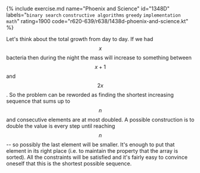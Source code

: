 {% include exercise.md name="Phoenix and Science" id="1348D" labels="`binary search` `constructive algorithms` `greedy` `implementation` `math`" rating=1900 code="r620-639/r638/1438d-phoenix-and-science.kt" %}

Let's think about the total growth from day to day.  If we had $$x$$ bacteria then during the night the mass will increase to something between $$x+1$$ and $$2x$$.  So the problem can be reworded as finding the shortest increasing sequence that sums up to $$n$$ and consecutive elements are at most doubled.  A possible construction is to double the value is every step until reaching $$n$$ -- so possibly the last element will be smaller.  It's enough to put that element in its right place (i.e. to maintain the property that the array is sorted).  All the constraints will be satisfied and it's fairly easy to convince oneself that this is the shortest possible sequence.
